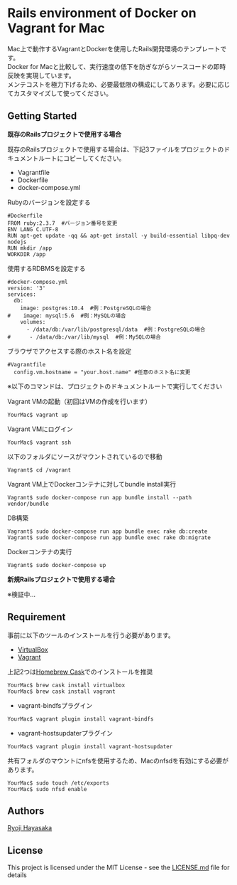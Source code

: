 # Rails environment of Docker on Vagrant for Mac

Mac上で動作するVagrantとDockerを使用したRails開発環境のテンプレートです。  
Docker for Macと比較して、実行速度の低下を防ぎながらソースコードの即時反映を実現しています。  
メンテコストを極力下げるため、必要最低限の構成にしてあります。必要に応じてカスタマイズして使ってください。

## Getting Started

**既存のRailsプロジェクトで使用する場合**

既存のRailsプロジェクトで使用する場合は、下記3ファイルをプロジェクトのドキュメントルートにコピーしてください。
- Vagrantfile
- Dockerfile
- docker-compose.yml

Rubyのバージョンを設定する

```
#Dockerfile
FROM ruby:2.3.7  #バージョン番号を変更
ENV LANG C.UTF-8
RUN apt-get update -qq && apt-get install -y build-essential libpq-dev nodejs
RUN mkdir /app
WORKDIR /app

```

使用するRDBMSを設定する

```
#docker-compose.yml
version: '3'
services:
  db:
    image: postgres:10.4  #例：PostgreSQLの場合
#    image: mysql:5.6  #例：MySQLの場合
    volumes:
      - /data/db:/var/lib/postgresql/data  #例：PostgreSQLの場合
#      - /data/db:/var/lib/mysql  #例：MySQLの場合
```

ブラウザでアクセスする際のホスト名を設定

```
#Vagrantfile
  config.vm.hostname = "your.host.name" #任意のホスト名に変更
```

※以下のコマンドは、プロジェクトのドキュメントルートで実行してください

Vagrant VMの起動（初回はVMの作成を行います）

```
YourMac$ vagrant up
```

Vagrant VMにログイン

```
YourMac$ vagrant ssh
```

以下のフォルダにソースがマウントされているので移動

```
Vagrant$ cd /vagrant
```

Vagrant VM上でDockerコンテナに対してbundle install実行

```
Vagrant$ sudo docker-compose run app bundle install --path vendor/bundle
```

DB構築

```
Vagrant$ sudo docker-compose run app bundle exec rake db:create
Vagrant$ sudo docker-compose run app bundle exec rake db:migrate
```

Dockerコンテナの実行

```
Vagrant$ sudo docker-compose up
```

**新規Railsプロジェクトで使用する場合**

※検証中…

## Requirement

事前に以下のツールのインストールを行う必要があります。

- [VirtualBox](https://www.oracle.com/technetwork/server-storage/virtualbox/downloads/index.html)
- [Vagrant](https://www.vagrantup.com/downloads.html)

上記2つは[Homebrew Cask](http://caskroom.io/)でのインストールを推奨

```
YourMac$ brew cask install virtualbox
YourMac$ brew cask install vagrant
```

- vagrant-bindfsプラグイン

```
YourMac$ vagrant plugin install vagrant-bindfs
```

- vagrant-hostsupdaterプラグイン

```
YourMac$ vagrant plugin install vagrant-hostsupdater
```

共有フォルダのマウントにnfsを使用するため、Macのnfsdを有効にする必要があります。

```
YourMac$ sudo touch /etc/exports
YourMac$ sudo nfsd enable
```

## Authors

[Ryoji Hayasaka](https://github.com/hayakasa)

## License

This project is licensed under the MIT License - see the [LICENSE.md](LICENSE.md) file for details
